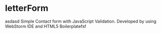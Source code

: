 # letterForm
asdasd
Simple Contact form with JavaScript Validation. Developed by using WebStorm IDE and HTML5 Boilerplatefsf
